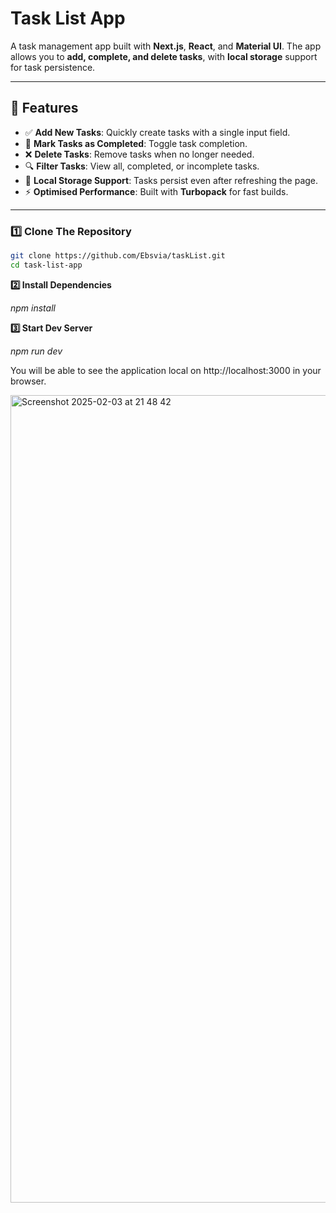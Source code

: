 # Task List App

A task management app built with **Next.js**, **React**, and **Material UI**. The app allows you to **add, complete, and delete tasks**, with **local storage** support for task persistence.

---

## 🚀 Features

- ✅ **Add New Tasks**: Quickly create tasks with a single input field.
- 🎯 **Mark Tasks as Completed**: Toggle task completion.
- ❌ **Delete Tasks**: Remove tasks when no longer needed.
- 🔍 **Filter Tasks**: View all, completed, or incomplete tasks.
- 💾 **Local Storage Support**: Tasks persist even after refreshing the page.
- ⚡ **Optimised Performance**: Built with **Turbopack** for fast builds.

---

### **1️⃣ Clone The Repository**

```bash
git clone https://github.com/Ebsvia/taskList.git
cd task-list-app
```

**2️⃣ Install Dependencies**

_npm install_

**3️⃣ Start Dev Server**

_npm run dev_

You will be able to see the application local on http://localhost:3000 in your browser.


<img width="1292" alt="Screenshot 2025-02-03 at 21 48 42" src="https://github.com/user-attachments/assets/119e766d-3c5a-4b29-b816-e904910a7b3c" />



